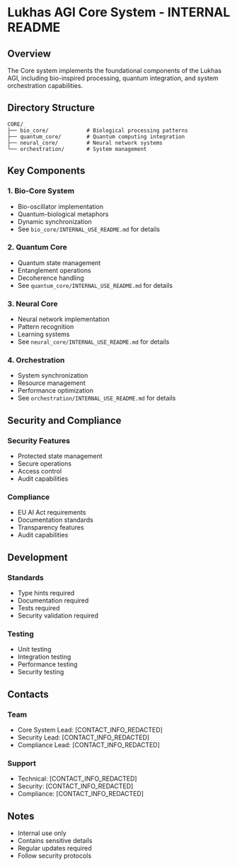 # Lukhas AGI Core System - INTERNAL README

## Overview
The Core system implements the foundational components of the Lukhas AGI, including bio-inspired processing, quantum integration, and system orchestration capabilities.

## Directory Structure
```
CORE/
├── bio_core/            # Biological processing patterns
├── quantum_core/        # Quantum computing integration
├── neural_core/         # Neural network systems
└── orchestration/       # System management
```

## Key Components

### 1. Bio-Core System
- Bio-oscillator implementation
- Quantum-biological metaphors
- Dynamic synchronization
- See `bio_core/INTERNAL_USE_README.md` for details

### 2. Quantum Core
- Quantum state management
- Entanglement operations
- Decoherence handling
- See `quantum_core/INTERNAL_USE_README.md` for details

### 3. Neural Core
- Neural network implementation
- Pattern recognition
- Learning systems
- See `neural_core/INTERNAL_USE_README.md` for details

### 4. Orchestration
- System synchronization
- Resource management
- Performance optimization
- See `orchestration/INTERNAL_USE_README.md` for details

## Security and Compliance

### Security Features
- Protected state management
- Secure operations
- Access control
- Audit capabilities

### Compliance
- EU AI Act requirements
- Documentation standards
- Transparency features
- Audit capabilities

## Development

### Standards
- Type hints required
- Documentation required
- Tests required
- Security validation required

### Testing
- Unit testing
- Integration testing
- Performance testing
- Security testing

## Contacts

### Team
- Core System Lead: [CONTACT_INFO_REDACTED]
- Security Lead: [CONTACT_INFO_REDACTED]
- Compliance Lead: [CONTACT_INFO_REDACTED]

### Support
- Technical: [CONTACT_INFO_REDACTED]
- Security: [CONTACT_INFO_REDACTED]
- Compliance: [CONTACT_INFO_REDACTED]

## Notes
- Internal use only
- Contains sensitive details
- Regular updates required
- Follow security protocols

